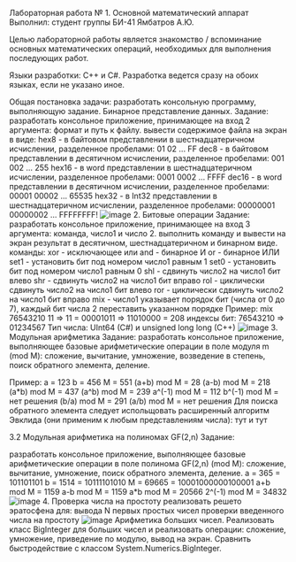 Лабораторная работа № 1. Основной математический аппарат Выполнил: студент группы БИ-41 Ямбатров А.Ю.

Целью лабораторной работы является знакомство / вспоминание основных математических операций, необходимых для выполнения последующих работ.

Языки разработки: С++ и С#. Разработка ведется сразу на обоих языках, если не указано иное.

Общая постановка задачи: разработать консольную программу, выполняющую задание.
Бинарное представление данных. Задание:
разработать консольное приложение, принимающее на вход 2 аргумента: формат и путь к файлу. вывести содержимое файла на экран в виде: hex8 - в байтовом представлении в шестнадцатеричном исчислении, разделенное пробелами: 01 02 ... FF dec8 - в байтовом представлении в десятичном исчислении, разделенное пробелами: 001 002 ... 255 hex16 - в word представлении в шестнадцатеричном исчислении, разделенное пробелами: 0001 0002 ... FFFF dec16 - в word представлении в десятичном исчислении, разделенное пробелами: 00001 00002 ... 65535 hex32 - в Int32 представлении в шестнадцатеричном исчислении, разделенное пробелами: 00000001 00000002 ... FFFFFFFF!
![image](https://github.com/Tetsuo1234/1lab/assets/154749654/c4df50e1-cb9b-4e1b-bb13-3c0730af034a)
2. Битовые операции Задание:
разработать консольное приложение, принимающее на вход 3 аргумента: команда, число1 и число 2. выполнить команду и вывести на экран результат в десятичном, шестнадцатеричном и бинарном виде. команды: xor - исключающее или and - бинарное И or - бинарное ИЛИ set1 - установить бит под номером число1 равным 1 set0 - установить бит под номером число1 равным 0 shl - сдвинуть число2 на число1 бит влево shr - сдвинуть число2 на число1 бит вправо rol - циклически сдвинуть число2 на число1 бит влево ror - циклически сдвинуть число2 на число1 бит вправо mix - число1 указывает порядок бит (числа от 0 до 7), каждый бит числа 2 переставить указанном порядке Пример: mix 76543210 11 => 11 = 00001011 => 11010000 = 208 индексы бит: 76543210 => 01234567 Тип числа: UInt64 (C#) и unsigned long long (C++)
![image](https://github.com/Tetsuo1234/1lab/assets/154749654/d68a9453-95f9-4671-ae39-c24529525e65)
3. Модульная арифметика Задание:
разработать консольное приложение, выполняющее базовые арифметические операции в поле модуля m (mod M): сложение, вычитание, умножение, возведение в степень, поиск обратного элемента, деление.

Пример: a = 123 b = 456 M = 551 (a+b) mod M = 28 (a-b) mod M = 218 (a*b) mod M = 437 (a^b) mod M = 239 a^(-1) mod M = 112 b^(-1) mod M = нет решения (b/a) mod M = 291 (a/b) mod M = нет решения Для поиска обратного элемента следует испольщовать расширенный алгоритм Эвклида (они применим к любым представлениям числа): тут и тут

3.2 Модульная арифметика на полиномах GF(2,n) Задание:

разработать консольное приложение, выполняющее базовые арифметические операции в поле полинома GF(2,n) (mod M): сложение, вычитание, умножение, поиск обратного элемента, деление. a = 365 = 101101101 b = 1514 = 10111101010 M = 69665 = 10001000000100001 a+b mod M = 1159 a-b mod M = 1159 a*b mod M = 20566 2^(-1) mod M = 34832
![image](https://github.com/Tetsuo1234/1lab/assets/154749654/22a0501a-0536-428d-9838-261145dddbad)
4. Проверка числа на простоту реализовать решето эратосфена для: вывода N первых простых чисел проверки введенного числа на простоту
![image](https://github.com/Tetsuo1234/1lab/assets/154749654/b1ee47cf-f3b6-47b3-a15f-0180e83d5a7e)
Арифметика больших чисел. Реализовать класс BigInteger для больших чисел и реализовать операции: сложение, умножение, приведение по модулю, вывод на экран. Сравнить быстродействие с классом System.Numerics.BigInteger.
